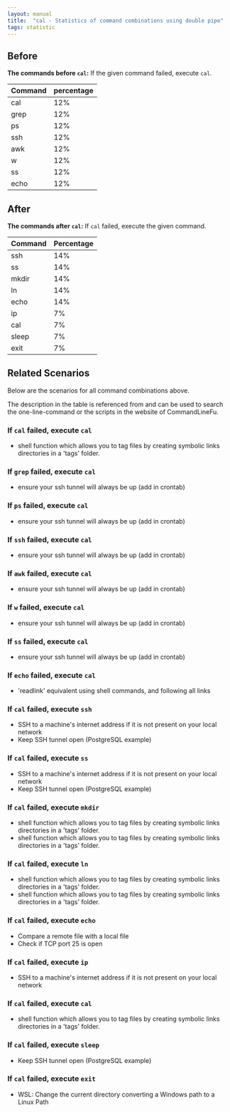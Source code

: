 ```yaml
---
layout: manual
title:  "cal - Statistics of command combinations using double pipe"
tags: statistic
---
```


## Before

__The commands before `cal`:__ If the given command failed, execute `cal`.

| Command | percentage |
|--------|--------|
| cal | 12% |
| grep | 12% |
| ps | 12% |
| ssh | 12% |
| awk | 12% |
| w | 12% |
| ss | 12% |
| echo | 12% |



## After

__The commands after `cal`:__ If `cal` failed, execute the given command.

| Command | Percentage | 
|-------|--------|
| ssh | 14% |
| ss | 14% |
| mkdir | 14% |
| ln | 14% |
| echo | 14% |
| ip | 7% |
| cal | 7% |
| sleep | 7% |
| exit | 7% |



## Related Scenarios

Below are the scenarios for all command combinations above.

The description in the table is referenced from and can be used to search the one-line-command or the scripts in the website of CommandLineFu.


### If `cal` failed, execute `cal`

- shell function which allows you to tag files by creating symbolic links directories in a 'tags' folder.

            
### If `grep` failed, execute `cal`

- ensure your ssh tunnel will always be up (add in crontab)

            
### If `ps` failed, execute `cal`

- ensure your ssh tunnel will always be up (add in crontab)

            
### If `ssh` failed, execute `cal`

- ensure your ssh tunnel will always be up (add in crontab)

            
### If `awk` failed, execute `cal`

- ensure your ssh tunnel will always be up (add in crontab)

            
### If `w` failed, execute `cal`

- ensure your ssh tunnel will always be up (add in crontab)

            
### If `ss` failed, execute `cal`

- ensure your ssh tunnel will always be up (add in crontab)

            
### If `echo` failed, execute `cal`

- 'readlink'  equivalent using shell commands, and following all links

            


### If `cal` failed, execute `ssh`

- SSH to a machine's internet address if it is not present on your local network
- Keep SSH tunnel open (PostgreSQL example)

            
### If `cal` failed, execute `ss`

- SSH to a machine's internet address if it is not present on your local network
- Keep SSH tunnel open (PostgreSQL example)

            
### If `cal` failed, execute `mkdir`

- shell function which allows you to tag files by creating symbolic links directories in a 'tags' folder.
- shell function which allows you to tag files by creating symbolic links directories in a 'tags' folder.

            
### If `cal` failed, execute `ln`

- shell function which allows you to tag files by creating symbolic links directories in a 'tags' folder.
- shell function which allows you to tag files by creating symbolic links directories in a 'tags' folder.

            
### If `cal` failed, execute `echo`

- Compare a remote file with a local file
- Check if TCP port 25 is open

            
### If `cal` failed, execute `ip`

- SSH to a machine's internet address if it is not present on your local network

            
### If `cal` failed, execute `cal`

- shell function which allows you to tag files by creating symbolic links directories in a 'tags' folder.

            
### If `cal` failed, execute `sleep`

- Keep SSH tunnel open (PostgreSQL example)

            
### If `cal` failed, execute `exit`

- WSL: Change the current directory converting a Windows path to a Linux Path

            

